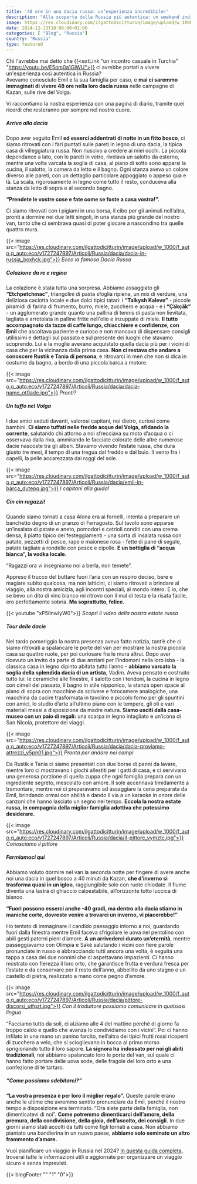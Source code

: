 ```yaml
---
title: '48 ore in una dacia russa: un’esperienza incredibile!'
description: "Alla scoperta della Russia più autentica: un weekend indimenticabile nell’autentica dacia di una famiglia russa "
image: https://res.cloudinary.com/ilgattodicitturin/image/upload/w_1000/f_auto,q_auto:eco/v1731636403/Articoli/Russia/dacia/dacia-russia_tqc1dz.jpg
date: 2024-12-13T10:00:00+01:00
categories: [ "Blog", "Russia"]
country: "Russia"
type: featured
---
```


Chi l'avrebbe mai detto che {{<extLink "un incontro casuale in Turchia" "https://youtu.be/E5om0a1GiWU">}} ci avrebbe portati a vivere un'esperienza così autentica in Russia?  
Avevamo conosciuto Emil e la sua famiglia per caso, e **mai ci saremmo immaginati di vivere 48 ore nella loro dacia russa** nelle campagne di Kazan, sulle rive del Volga.

Vi raccontiamo la nostra esperienza con una pagina di diario, tramite quei ricordi che resteranno per sempre nel nostro cuore.

##### Arrivo alla dacia 
Dopo aver seguito Emil **ed esserci addentrati di notte in un fitto bosco**, ci siamo ritrovati con i fari puntati sulle pareti in legno di una dacia, la tipica casa di villeggiatura russa. 
Non riuscivo a credere ai miei occhi. La piccola dependance a lato, con le pareti in vetro, rivelava un salotto da esterno, mentre una volta varcata la soglia di casa, al piano di sotto sono apparsi la cucina, il salotto, la camera da letto e il bagno. Ogni stanza aveva un colore diverso alle pareti, con un dettaglio particolare appoggiato o appeso qua e là. La scala, rigorosamente in legno come tutto il resto, conduceva alla stanza da letto di sopra e al secondo bagno. 

**“Prendete le vostre cose e fate come se foste a casa vostra!”.**

Ci siamo ritrovati con i pigiami in una borsa, il cibo per gli animali nell’altra, pronti a dormire nei due letti singoli, in una stanza più grande del nostro van, tanto che ci sembrava quasi di poter giocare a nascondino tra quelle quattro mura. 

{{< image src="https://res.cloudinary.com/ilgattodicitturin/image/upload/w_1000/f_auto,q_auto:eco/v1727247897/Articoli/Russia/dacia/dacia-in-russia_boxhck.jpg">}}
_Ecco la famosa Dacia Russa_

##### Colazione da re e regina 
La colazione è stata tutta una sorpresa. Abbiamo assaggiato gli **“Etchpetchmac”**, triangolini di pasta sfoglia ripiena, un mix di verdure, una deliziosa caciotta locale e due dolci tipici tatari: i **“Talkysh Kaleve”** - piccole piramidi di farina di frumento, burro, miele, zucchero e acqua - e i **“Çäkçäk”** - un agglomerato grande quanto una pallina di tennis di pasta non lievitata, tagliata e arrotolata in palline fritte nell'olio e inzuppate di miele.
**Il tutto accompagnato da tazze di caffè lungo, chiacchiere e confidenze, con Emil** che ascoltava paziente e curioso e non mancava di dispensare consigli utilissimi e dettagli sul passato e sul presente dei luoghi che stavamo scoprendo. 
Lui e la moglie avevano acquistato quella dacia più per i vicini di casa che per la vicinanza dalla prima casa. 
**Non ci restava che andare a conoscere Rustik e Tania di persona**, e ritrovarci in men che non si dica in costume da bagno, a bordo di una piccola barca a motore. 

{{< image src="https://res.cloudinary.com/ilgattodicitturin/image/upload/w_1000/f_auto,q_auto:eco/v1727247897/Articoli/Russia/dacia/dacia-name_ot0ade.jpg">}}
_Pronti?_

##### Un tuffo nel Volga
I due amici seduti davanti, valorosi capitani, noi dietro, curiosi come bambini. **Ci siamo tuffati nelle fredde acque del Volga, sfidando la corrente**, salutando chi attorno a noi sfrecciava su moto d’acqua o ci osservava dalla riva, ammirando le facciate colorate delle altre numerose dacie nascoste tra gli alberi. Stavamo vivendo l’estate russa, che dura giusto tre mesi, il tempo di una tregua dal freddo e dal buio. Il vento fra i capelli, la pelle accarezzata dai raggi del sole. 

{{< image src="https://res.cloudinary.com/ilgattodicitturin/image/upload/w_1000/f_auto,q_auto:eco/v1727247897/Articoli/Russia/dacia/emil-in-barca_dutepq.jpg">}}
_I capitani alla guida!_

##### Cin cin ragazzi!
Quando siamo tornati a casa Alona era ai fornelli, intenta a preparare un banchetto degno di un pranzo di Ferragosto. Sul tavolo sono apparse un’insalata di patate e aneto, pomodori e cetrioli conditi con una crema densa, il piatto tipico dei festeggiamenti - una sorta di insalata russa con patate, pezzetti di pesce, rape e maionese rosa - fette di pane di segale, patate tagliate a rondelle con pesce e cipolle. **E un bottiglia di “acqua bianca”, la vodka locale.** 

“Ragazzi ora vi insegniamo noi a berla, non temete”.

Appreso il trucco del buttare fuori l’aria con un respiro deciso, bere e magiare subito qualcosa, ma non latticini, ci siamo ritrovati a brindare al viaggio, alla nostra amicizia, agli incontri speciali, al mondo intero. 
E io, che se bevo un dito di vino bianco mi ritrovo con il mal di testa e la risata facile, ero perfettamente sobria. 
**Ma soprattutto, felice.**

{{< youtube "xP5iInwIyW0">}}
_Scopri il video della nostra estate russa_

##### Tour delle dacie
Nel tardo pomeriggio la nostra presenza aveva fatto notizia, tant’è che ci siamo ritrovati a spalancare le porte del van per mostrare la nostra piccola casa su quattro ruote, per poi curiosare fra le mura altrui. Dopo aver ricevuto un invito da parte di due anziani per l’indomani nella loro isba - la classica casa in legno dipinto abitata tutto l’anno -  **abbiamo varcato la soglia della splendida dacia di un artista**, Vadim. Aveva pensato e costruito tutto lui: le ceramiche alle finestre, il salotto con i tendoni, la cucina in legno con cimeli del passato, il bagno in stile nipponico, la stanza open space al piano di sopra con macchine da scrivere e fotocamere analogiche, una macchina da cucire trasformata in tavolino e piccolo forno per gli spuntini con amici, lo studio d’arte all’ultimo piano con le tempere, gli oli e vari materiali messi a disposizione da madre natura. **Siamo usciti dalla casa-museo con un paio di regali:** una scarpa in legno intagliato e un’icona di San Nicola, protettore dei viaggi. 

{{< image src="https://res.cloudinary.com/ilgattodicitturin/image/upload/w_1000/f_auto,q_auto:eco/v1727247897/Articoli/Russia/dacia/dacia-proviamo-attrezzi_y5pn01.jpg">}}
_Pronta per andare nei campi_

Da Rustik e Tania ci siamo presentati con due borse di panni da lavare, mentre loro ci mostravano i giochi allestiti per i gatti di casa, e ci servivano una generosa porzione di quella zuppa che ogni famiglia prepara con un ingrediente segreto, mescolato con amore. 
Il sole accennava timidamente a tramontare, mentre noi ci preparavamo ad assaggiare la cena preparata da Emil, brindando ormai con abilità e dando il via a un karaoke in onore delle canzoni che hanno lasciato un segno nel tempo. 
**Eccola la nostra estate russa, in compagnia della miglior famiglia adottiva che potessimo desiderare.**

{{< image src="https://res.cloudinary.com/ilgattodicitturin/image/upload/w_1000/f_auto,q_auto:eco/v1727247897/Articoli/Russia/dacia/il-pittore_vymztc.jpg">}}
_Conosciamo il pittore_

##### Fermiamoci qui
Abbiamo voluto dormire nel van la seconda notte per fingere di avere anche noi una dacia in quel bosco a 40 minuti da Kazan, **che d’inverno si trasforma quasi in un igloo**, raggiungibile solo con ruote chiodate. Il fiume diventa una lastra di ghiaccio calpestabile, all’orizzonte tutto luccica di bianco. 

**“Fuori possono esserci anche -40 gradi, ma dentro alla dacia stiamo in maniche corte, dovreste venire a trovarci un inverno, vi piacerebbe!”**

Ho tentato di immaginare il candido paesaggio intorno a noi, guardando fuori dalla finestra mentre Emil faceva sfrigolare le uova nel pentolino con abili gesti paterni pieni d’amore.
**A un arrivederci durato un’eternità**, mentre passeggiavamo con Olimpia e Sakè salutando i vicini con fiere parole pronunciate in russo e abbracciando tutti ancora una volta, è seguita una tappa a casa dei due nonnini che ci aspettavano impazienti. Ci hanno mostrato con fierezza il loro orto, che garantisce frutta e verdura fresca per l’estate e da conservare per il resto dell’anno, abbellito da uno stagno e un castello di pietra, realizzato a mano come pegno d’amore. 

{{< image src="https://res.cloudinary.com/ilgattodicitturin/image/upload/w_1000/f_auto,q_auto:eco/v1727247897/Articoli/Russia/dacia/pittore-discorsi_utfqzt.jpg">}}
_Con il traduttore possiamo comunicare in qualsiasi lingua_

“Facciamo tutto da soli, ci alziamo alle 4 del mattino perché di giorno fa troppo caldo e quello che avanza lo condividiamo con i vicini”.
Poi ci hanno infilato in una mano un panino farcito, nell’altra dei tipici frutti rossi ricoperti di zucchero a velo, che si scioglievano in bocca al primo morso sprigionando tutto il loro sapore. 
**La signora ha indossato per noi gli abiti tradizionali**, noi abbiamo spalancato loro le porte del van, sul quale ci hanno fatto portare delle uova sode, delle fragole del loro orto e una confezione di  tè tartaro.

##### “Come possiamo sdebitarci?”

**“La vostra presenza è per loro il miglior regalo”.**
Queste parole erano anche le ultime che avremmo sentito pronunciare da Emil, perché il nostro tempo a disposizione era terminato. 
“Ora siete parte della famiglia, non dimenticatevi di noi”.
**Come potremmo dimenticarci dell’amore, della premura, della condivisione, della gioia, dell’ascolto, dei consigli.**
In due giorni siamo stati accolti da tutti come figli tornati a casa. 
Non abbiamo piantato una bandierina in un nuovo paese, **abbiamo solo seminato un altro frammento d’amore.** 

Vuoi pianificare un viaggio in Russia nel 2024? [In questa guida completa](/blog/viaggiare-in-russia-guida-completa-in-11-punti-aggiornamento-2024), troverai tutte le informazioni utili e aggiornate per organizzare un viaggio sicuro e senza imprevisti.

{{< blogFooter "" "1" "0">}}